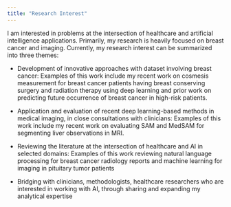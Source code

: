 ```yaml
---
title: "Research Interest"
---
```



I am interested in problems at the intersection of healthcare and artificial intelligence applications. Primarily, my research is heavily focused on breast cancer and imaging. Currently, my research interest can be summarized into three themes: 

* Development of innovative approaches with dataset involving breast cancer: Examples of this work include my recent work on cosmesis measurement for breast cancer patients having breast conserving surgery and radiation therapy using deep learning and prior work on predicting future occurrence of breast cancer in high-risk patients. 

* Application and evaluation of recent deep learning-based methods in medical imaging, in close consultations with clinicians: Examples of this work include my recent work on evaluating SAM and MedSAM for segmenting liver observations in MRI. 

* Reviewing the literature at the intersection of healthcare and AI in selected domains: Examples of this work reviewing natural language processing for breast cancer radiology reports and machine learning for imaging in pituitary tumor patients 

* Bridging with clinicians, methodologists, healthcare researchers who are interested in working with AI, through sharing and expanding my analytical expertise 

